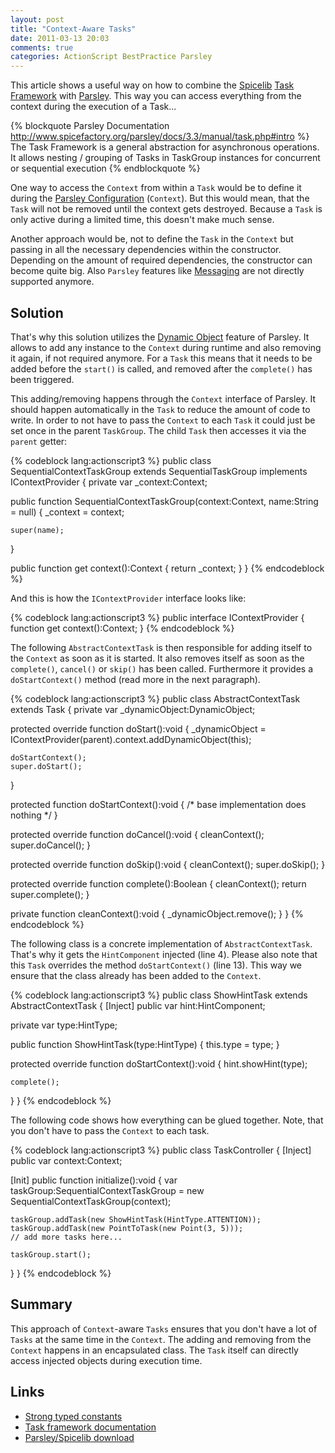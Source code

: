 ```yaml
---
layout: post
title: "Context-Aware Tasks"
date: 2011-03-13 20:03
comments: true
categories: ActionScript BestPractice Parsley
---
```


This article shows a useful way on how to combine the [Spicelib](http://www.spicefactory.org/parsley/download.php) [Task Framework](http://www.spicefactory.org/parsley/docs/2.3/manual/task.php#intro) with [Parsley](http://www.spicefactory.org/parsley/download.php). This way you can access everything from the context during the execution of a Task...

<!-- more -->

{% blockquote Parsley Documentation http://www.spicefactory.org/parsley/docs/3.3/manual/task.php#intro %}
The Task Framework is a general abstraction for asynchronous operations. It allows nesting / grouping of Tasks in TaskGroup instances for concurrent or sequential execution
{% endblockquote %}

One way to access the `Context` from within a `Task` would be to define it during the <a href="http://www.spicefactory.org/parsley/docs/2.3/manual/config.php" target="_blank">Parsley Configuration</a> (`Context`). But this would mean, that the `Task` will not be removed until the context gets destroyed. Because a `Task` is only active during a limited time, this doesn't make much sense.

Another approach would be, not to define the `Task` in the `Context` but passing in all the necessary dependencies within the constructor. Depending on the amount of required dependencies, the constructor can become quite big. Also `Parsley` features like <a href="http://www.spicefactory.org/parsley/docs/2.3/manual/messaging.php#intro" target="_blank">Messaging</a> are not directly supported anymore.

## Solution

That's why this solution utilizes the <a href="http://www.spicefactory.org/parsley/docs/2.3/manual/lifecycle.php#dynamic" target="_blank">Dynamic Object</a> feature of Parsley. It allows to add any instance to the `Context` during runtime and also removing it again, if not required anymore. For a `Task` this means that it needs to be added before the `start()` is called, and removed after the `complete()` has been triggered.

This adding/removing happens through the `Context` interface of Parsley. It should happen automatically in the `Task` to reduce the amount of code to write. In order to not have to pass the `Context` to each `Task` it could just be set once in the parent `TaskGroup`. The child `Task` then accesses it via the `parent` getter:

{% codeblock lang:actionscript3 %}
public class SequentialContextTaskGroup extends SequentialTaskGroup implements IContextProvider
{
  private var _context:Context;

  public function SequentialContextTaskGroup(context:Context, name:String = null)
  {
    _context = context;

    super(name);
  }

  public function get context():Context
  {
    return _context;
  }
}
{% endcodeblock %}

And this is how the `IContextProvider` interface looks like:

{% codeblock lang:actionscript3 %}
public interface IContextProvider
{
  function get context():Context;
}
{% endcodeblock %}

The following `AbstractContextTask` is then responsible for adding itself to the `Context` as soon as it is started. It also removes itself as soon as the `complete()`, `cancel()` or `skip()` has been called. Furthermore it provides a `doStartContext()` method (read more in the next paragraph).

{% codeblock lang:actionscript3 %}
public class AbstractContextTask extends Task
{
  private var _dynamicObject:DynamicObject;

  protected override function doStart():void
  {
    _dynamicObject = IContextProvider(parent).context.addDynamicObject(this);

    doStartContext();
    super.doStart();
  }

  protected function doStartContext():void
  {
    /* base implementation does nothing */
  }

  protected override function doCancel():void
  {
    cleanContext();
    super.doCancel();
  }

  protected override function doSkip():void
  {
    cleanContext();
    super.doSkip();
  }

  protected override function complete():Boolean
  {
    cleanContext();
    return super.complete();
  }

  private function cleanContext():void
  {
    _dynamicObject.remove();
  }
}
{% endcodeblock %}

The following class is a concrete implementation of `AbstractContextTask`. That's why it gets the `HintComponent` injected (line 4). Please also note that this `Task` overrides the method `doStartContext()` (line 13). This way we ensure that the class already has been added to the `Context`.

{% codeblock lang:actionscript3 %}
public class ShowHintTask extends AbstractContextTask
{
  [Inject]
  public var hint:HintComponent;

  private var type:HintType;

  public function ShowHintTask(type:HintType)
  {
    this.type = type;
  }

  protected override function doStartContext():void
  {
    hint.showHint(type);

    complete();
  }
}
{% endcodeblock %}

The following code shows how everything can be glued together. Note, that you don't have to pass the `Context` to each task.

{% codeblock lang:actionscript3 %}
public class TaskController
{
  [Inject]
  public var context:Context;

  [Init]
  public function initialize():void
  {
    var taskGroup:SequentialContextTaskGroup = new SequentialContextTaskGroup(context);

    taskGroup.addTask(new ShowHintTask(HintType.ATTENTION));
    taskGroup.addTask(new PointToTask(new Point(3, 5)));
    // add more tasks here...

    taskGroup.start();
  }
}
{% endcodeblock %}

## Summary

This approach of `Context`-aware `Tasks` ensures that you don't have a lot of `Tasks` at the same time in the `Context`. The adding and removing from the `Context` happens in an encapsulated class. The `Task` itself can directly access injected objects during execution time.

## Links

* [Strong typed constants](/strong-typed-constants/)</li>
* [Task framework documentation](http://www.spicefactory.org/parsley/docs/2.3/manual/task.php)</li>
* [Parsley/Spicelib download](http://www.spicefactory.org/parsley/download.php)</li>
